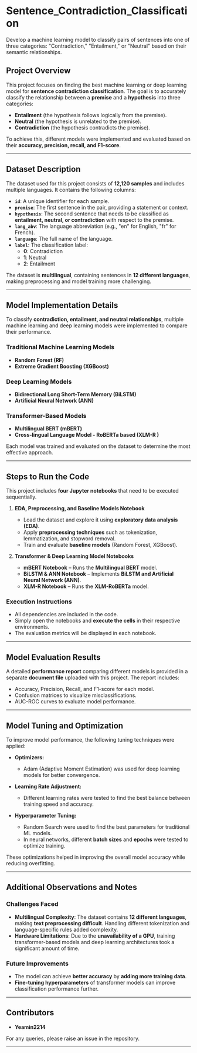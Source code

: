 # Sentence_Contradiction_Classification
Develop a machine learning model to classify pairs of sentences into one of three categories: "Contradiction," "Entailment," or "Neutral" based on their semantic relationships.

## Project Overview

This project focuses on finding the best machine learning or deep learning model for **sentence contradiction classification**. The goal is to accurately classify the relationship between a **premise** and a **hypothesis** into three categories:  
- **Entailment** (the hypothesis follows logically from the premise).  
- **Neutral** (the hypothesis is unrelated to the premise).  
- **Contradiction** (the hypothesis contradicts the premise).  

To achieve this, different models were implemented and evaluated based on their **accuracy, precision, recall, and F1-score**.

---

## Dataset Description

The dataset used for this project consists of **12,120 samples** and includes multiple languages. It contains the following columns:

- **`id`**: A unique identifier for each sample.  
- **`premise`**: The first sentence in the pair, providing a statement or context.  
- **`hypothesis`**: The second sentence that needs to be classified as **entailment, neutral, or contradiction** with respect to the premise.  
- **`lang_abv`**: The language abbreviation (e.g., "en" for English, "fr" for French).  
- **`language`**: The full name of the language.  
- **`label`**: The classification label:
  - **0**: Contradiction  
  - **1**: Neutral  
  - **2**: Entailment  

The dataset is **multilingual**, containing sentences in **12 different languages**, making preprocessing and model training more challenging.

---

## Model Implementation Details

To classify **contradiction, entailment, and neutral relationships**, multiple machine learning and deep learning models were implemented to compare their performance.

### **Traditional Machine Learning Models**
- **Random Forest (RF)**
- **Extreme Gradient Boosting (XGBoost)**

### **Deep Learning Models**
- **Bidirectional Long Short-Term Memory (BiLSTM)**
- **Artificial Neural Network (ANN)**

### **Transformer-Based Models**
- **Multilingual BERT (mBERT)**
- **Cross-lingual Language Model - RoBERTa based (XLM-R )**

Each model was trained and evaluated on the dataset to determine the most effective approach.

---

## Steps to Run the Code

This project includes **four Jupyter notebooks** that need to be executed sequentially.

1. **EDA, Preprocessing, and Baseline Models Notebook**  
   - Load the dataset and explore it using **exploratory data analysis (EDA)**.
   - Apply **preprocessing techniques** such as tokenization, lemmatization, and stopword removal.
   - Train and evaluate **baseline models** (Random Forest, XGBoost).

2. **Transformer & Deep Learning Model Notebooks**  
   - **mBERT Notebook** – Runs the **Multilingual BERT** model.
   - **BiLSTM & ANN Notebook** – Implements **BiLSTM and Artificial Neural Network (ANN)**.
   - **XLM-R Notebook** – Runs the **XLM-RoBERTa** model.

### **Execution Instructions**
- All dependencies are included in the code.
- Simply open the notebooks and **execute the cells** in their respective environments.
- The evaluation metrics will be displayed in each notebook.

---

## Model Evaluation Results

A detailed **performance report** comparing different models is provided in a separate **document file** uploaded with this project. The report includes:
- Accuracy, Precision, Recall, and F1-score for each model.
- Confusion matrices to visualize misclassifications.
- AUC-ROC curves to evaluate model performance.

---

## Model Tuning and Optimization

To improve model performance, the following tuning techniques were applied:

- **Optimizers:**  
  - Adam (Adaptive Moment Estimation) was used for deep learning models for better convergence.  

- **Learning Rate Adjustment:**  
  - Different learning rates were tested to find the best balance between training speed and accuracy.  

- **Hyperparameter Tuning:**  
  - Random Search were used to find the best parameters for traditional ML models.  
  - In neural networks, different **batch sizes** and **epochs** were tested to optimize training.  

These optimizations helped in improving the overall model accuracy while reducing overfitting.

---

## Additional Observations and Notes

### **Challenges Faced**
- **Multilingual Complexity**: The dataset contains **12 different languages**, making **text preprocessing difficult**. Handling different tokenization and language-specific rules added complexity.
- **Hardware Limitations**: Due to the **unavailability of a GPU**, training transformer-based models and deep learning architectures took a significant amount of time.

### **Future Improvements**
- The model can achieve **better accuracy** by **adding more training data**.
- **Fine-tuning hyperparameters** of transformer models can improve classification performance further.

---

## Contributors

- **Yeamin2214**

For any queries, please raise an issue in the repository.

---

